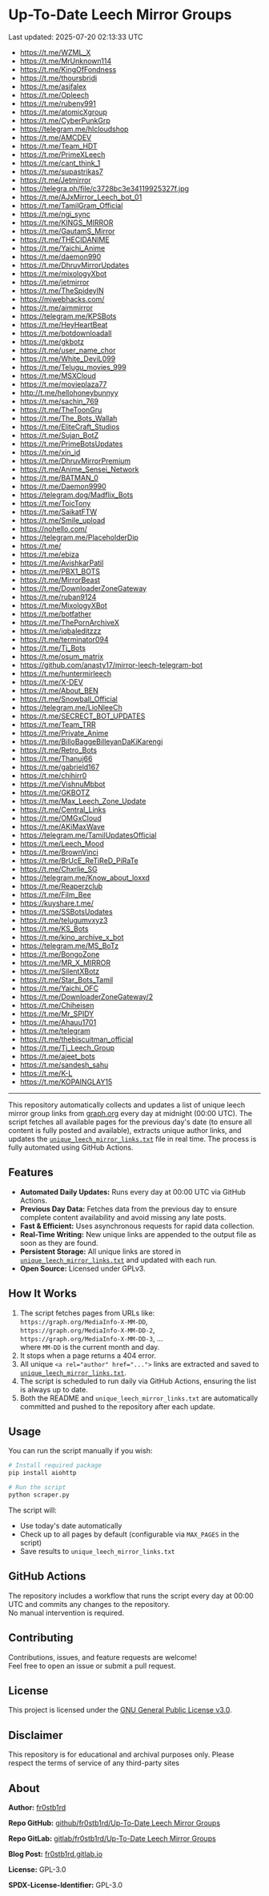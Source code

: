 # Up-To-Date Leech Mirror Groups

Last updated: 2025-07-20 02:13:33 UTC

- https://t.me/WZML_X
- https://t.me/MrUnknown114
- https://t.me/KingOfFondness
- https://t.me/thoursbridi
- https://t.me/asifalex
- https://t.me/Opleech
- https://t.me/rubeny991
- https://t.me/atomicXgroup
- https://t.me/CyberPunkGrp
- https://telegram.me/hlcloudshop
- https://t.me/AMCDEV
- https://t.me/Team_HDT
- https://t.me/PrimeXLeech
- https://t.me/cant_think_1
- https://t.me/supastrikas7
- https://t.me/Jetmirror
- https://telegra.ph/file/c3728bc3e34119925327f.jpg
- https://t.me/AJxMirror_Leech_bot_01
- https://t.me/TamilGram_Official
- https://t.me/ngi_sync
- https://t.me/KINGS_MIRROR
- https://t.me/GautamS_Mirror
- https://t.me/THECIDANIME
- https://t.me/Yaichi_Anime
- https://t.me/daemon990
- https://t.me/DhruvMirrorUpdates
- https://t.me/mixologyXbot
- https://t.me/jetmirror
- https://t.me/TheSpideyIN
- https://mjwebhacks.com/
- https://t.me/aimmirror
- https://telegram.me/KPSBots
- https://t.me/HeyHeartBeat
- https://t.me/botdownloadall
- https://t.me/gkbotz
- https://t.me/user_name_chor
- https://t.me/White_DeviL099
- https://t.me/Telugu_movies_999
- https://t.me/MSXCloud
- https://t.me/movieplaza77
- http://t.me/hellohoneybunnyy
- https://t.me/sachin_769
- https://t.me/TheToonGru
- https://t.me/The_Bots_Wallah
- https://t.me/EliteCraft_Studios
- https://t.me/Sujan_BotZ
- https://t.me/PrimeBotsUpdates
- https://t.me/xin_id
- https://t.me/DhruvMirrorPremium
- https://t.me/Anime_Sensei_Network
- https://t.me/BATMAN_0
- https://t.me/Daemon9990
- https://telegram.dog/Madflix_Bots
- https://t.me/ToicTony
- https://t.me/SaikatFTW
- https://t.me/Smile_upload
- https://nohello.com/
- https://telegram.me/PlaceholderDip
- https://t.me/
- https://t.me/ebiza
- https://t.me/AvishkarPatil
- https://t.me/PBX1_BOTS
- https://t.me/MirrorBeast
- https://t.me/DownloaderZoneGateway
- https://t.me/ruban9124
- https://t.me/MixologyXBot
- https://t.me/botfather
- https://t.me/ThePornArchiveX
- https://t.me/iqbaleditzzz
- https://t.me/terminator094
- https://t.me/Tj_Bots
- https://t.me/osum_matrix
- https://github.com/anasty17/mirror-leech-telegram-bot
- https://t.me/huntermirleech
- https://t.me/X-DEV
- https://t.me/About_BEN
- https://t.me/Snowball_Official
- https://telegram.me/LioNleeCh
- https://t.me/SECRECT_BOT_UPDATES
- https://t.me/Team_TRR
- https://t.me/Private_Anime
- https://t.me/BilloBaggeBilleyanDaKiKarengi
- https://t.me/Retro_Bots
- https://t.me/Thanuj66
- https://t.me/gabrield167
- https://t.me/chihirr0
- https://t.me/VishnuMbbot
- https://t.me/GKBOTZ
- https://t.me/Max_Leech_Zone_Update
- https://t.me/Central_Links
- https://t.me/OMGxCloud
- https://t.me/AKiMaxWave
- https://telegram.me/TamilUpdatesOfficial
- https://t.me/Leech_Mood
- https://t.me/BrownVinci
- https://t.me/BrUcE_ReTiReD_PiRaTe
- https://t.me/Chxrlie_SG
- https://telegram.me/Know_about_loxxd
- https://t.me/Reaperzclub
- https://t.me/Film_Bee
- https://kuyshare.t.me/
- https://t.me/SSBotsUpdates
- https://t.me/telugumvxyz3
- https://t.me/KS_Bots
- https://t.me/kino_archive_x_bot
- https://telegram.me/MS_BoTz
- https://t.me/BongoZone
- https://t.me/MR_X_MIRROR
- https://t.me/SilentXBotz
- https://t.me/Star_Bots_Tamil
- https://t.me/Yaichi_OFC
- https://t.me/DownloaderZoneGateway/2
- https://t.me/Chiheisen
- https://t.me/Mr_SPIDY
- https://t.me/Ahauu1701
- https://t.me/telegram
- https://t.me/thebiscuitman_official
- https://t.me/Tj_Leech_Group
- https://t.me/ajeet_bots
- https://t.me/sandesh_sahu
- https://t.me/K-L
- https://t.me/KOPAINGLAY15

---

This repository automatically collects and updates a list of unique leech mirror group links from [graph.org](https://graph.org) every day at midnight (00:00 UTC). The script fetches all available pages for the previous day's date (to ensure all content is fully posted and available), extracts unique author links, and updates the [`unique_leech_mirror_links.txt`](unique_leech_mirror_links.txt) file in real time. The process is fully automated using GitHub Actions.

## Features

- **Automated Daily Updates:** Runs every day at 00:00 UTC via GitHub Actions.
- **Previous Day Data:** Fetches data from the previous day to ensure complete content availability and avoid missing any late posts.
- **Fast & Efficient:** Uses asynchronous requests for rapid data collection.
- **Real-Time Writing:** New unique links are appended to the output file as soon as they are found.
- **Persistent Storage:** All unique links are stored in [`unique_leech_mirror_links.txt`](unique_leech_mirror_links.txt) and updated with each run.
- **Open Source:** Licensed under GPLv3.

## How It Works

1. The script fetches pages from URLs like:  
   `https://graph.org/MediaInfo-X-MM-DD`,  
   `https://graph.org/MediaInfo-X-MM-DD-2`,  
   `https://graph.org/MediaInfo-X-MM-DD-3`, ...  
   where `MM-DD` is the current month and day.
2. It stops when a page returns a 404 error.
3. All unique `<a rel="author" href="...">` links are extracted and saved to [`unique_leech_mirror_links.txt`](unique_leech_mirror_links.txt).
4. The script is scheduled to run daily via GitHub Actions, ensuring the list is always up to date.
5. Both the README and `unique_leech_mirror_links.txt` are automatically committed and pushed to the repository after each update.

## Usage

You can run the script manually if you wish:

```bash
# Install required package
pip install aiohttp

# Run the script
python scraper.py
```

The script will:
- Use today's date automatically
- Check up to all pages by default (configurable via `MAX_PAGES` in the script)
- Save results to `unique_leech_mirror_links.txt`

## GitHub Actions

The repository includes a workflow that runs the script every day at 00:00 UTC and commits any changes to the repository.  
No manual intervention is required.

## Contributing

Contributions, issues, and feature requests are welcome!  
Feel free to open an issue or submit a pull request.

## License

This project is licensed under the [GNU General Public License v3.0](LICENSE).

## Disclaimer
This repository is for educational and archival purposes only. Please respect the terms of service of any third-party sites

## About

**Author:** [fr0stb1rd](https://fr0stb1rd.gitlab.io/) 

**Repo GitHub:** [github/fr0stb1rd/Up-To-Date Leech Mirror Groups](https://github.com/b1rdfr0st/Up-To-Date-Leech-Mirror-Groups)

**Repo GitLab:** [gitlab/fr0stb1rd/Up-To-Date Leech Mirror Groups](https://gitlab.com/fr0stb1rd/up-to-date-leech-mirror-groups)

**Blog Post:**  [fr0stb1rd.gitlab.io](https://fr0stb1rd.gitlab.io/posts/up-to-date-leech-mirror-groups-automatic-telegram-group-link-collector/)

**License:** GPL-3.0

**SPDX-License-Identifier:** GPL-3.0
